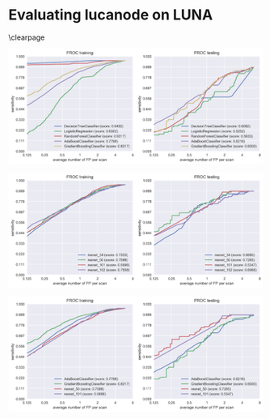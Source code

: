 # Evaluating lucanode on LUNA
\clearpage

![FROC curves and averaged sensitivity at selected FP rates of the handpicked features classifier](froc_handpicked.png)

![FROC curves and averaged sensitivity at selected FP rates of the residual networks](froc_resnet.png)

![FROC curves and averaged sensitivity at selected FP rates comparing the best 2 variations of FP reduction method](froc_comparative.png)
